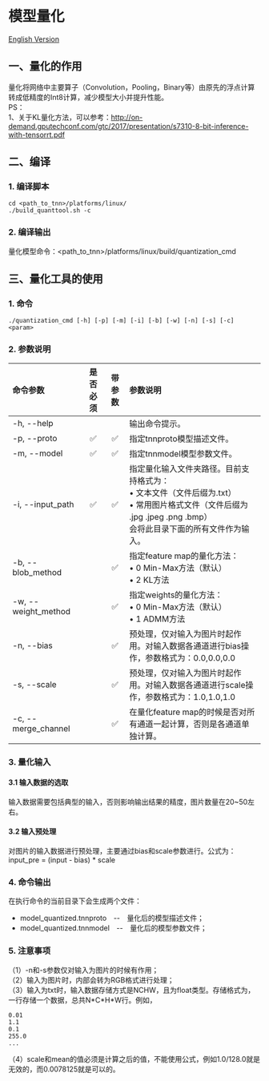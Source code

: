 # 模型量化  

[English Version](../../en/user/quantization_en.md)

## 一、量化的作用  
量化将网络中主要算子（Convolution，Pooling，Binary等）由原先的浮点计算转成低精度的Int8计算，减少模型大小并提升性能。  
PS：    
1、关于KL量化方法，可以参考：http://on-demand.gputechconf.com/gtc/2017/presentation/s7310-8-bit-inference-with-tensorrt.pdf  

## 二、编译  
### 1. 编译脚本  
```
cd <path_to_tnn>/platforms/linux/
./build_quanttool.sh -c
```
### 2. 编译输出  
量化模型命令：<path_to_tnn>/platforms/linux/build/quantization_cmd  
## 三、量化工具的使用  
### 1. 命令  
```
./quantization_cmd [-h] [-p] [-m] [-i] [-b] [-w] [-n] [-s] [-c] <param>
```
### 2. 参数说明  

|命令参数           |是否必须|带参数 |参数说明                                       |
|:------------------|:------:|:-----:|:----------------------------------------------|
|-h, --help         |        |       |输出命令提示。                                 |
|-p, --proto        |✅ |✅|指定tnnproto模型描述文件。                   |
|-m, --model        |✅ |✅|指定tnnmodel模型参数文件。                   |
|-i, --input_path   |✅ |✅|指定量化输入文件夹路径。目前支持格式为：<br>&bull; 文本文件（文件后缀为.txt）<br>&bull; 常用图片格式文件（文件后缀为 .jpg .jpeg .png .bmp）<br>会将此目录下面的所有文件作为输入。|
|-b, --blob_method  |        |✅|指定feature map的量化方法：<br>&bull; 0 Min-Max方法（默认）<br>&bull; 2 KL方法|
|-w, --weight_method|        |✅|指定weights的量化方法：<br>&bull; 0 Min-Max方法（默认）<br>&bull; 1 ADMM方法|
|-n, --bias         |        |✅|预处理，仅对输入为图片时起作用。对输入数据各通道进行bias操作，参数格式为：0.0,0.0,0.0|
|-s, --scale        |        |✅|预处理，仅对输入为图片时起作用。对输入数据各通道进行scale操作，参数格式为：1.0,1.0,1.0|
|-c, --merge_channel|        |✅|在量化feature map的时候是否对所有通道一起计算，否则是各通道单独计算。|  
  
### 3. 量化输入   
#### 3.1 输入数据的选取   
输入数据需要包括典型的输入，否则影响输出结果的精度，图片数量在20~50左右。  
#### 3.2 输入预处理    
对图片的输入数据进行预处理，主要通过bias和scale参数进行。公式为：   
input_pre = (input - bias) * scale  

### 4. 命令输出  
在执行命令的当前目录下会生成两个文件：    
* model_quantized.tnnproto　--　量化后的模型描述文件；
* model_quantized.tnnmodel　--　量化后的模型参数文件；

### 5. 注意事项  
（1）-n和-s参数仅对输入为图片的时候有作用；  
（2）输入为图片时，内部会转为RGB格式进行处理；  
（3）输入为txt时，输入数据存储方式是NCHW，且为float类型。存储格式为，一行存储一个数据，总共N\*C\*H\*W行。例如，  
```
0.01
1.1
0.1
255.0
...
```
（4）scale和mean的值必须是计算之后的值，不能使用公式，例如1.0/128.0就是无效的，而0.0078125就是可以的。
